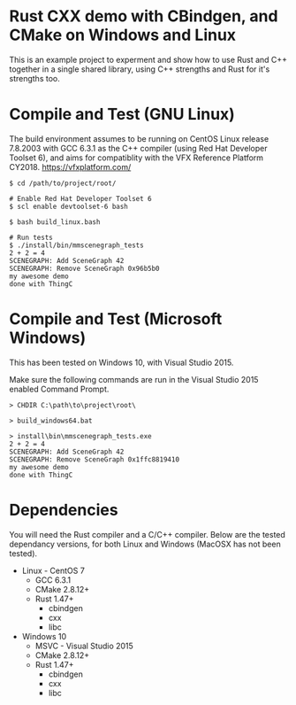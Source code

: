 # Rust CXX demo with CBindgen, and CMake on Windows and Linux

This is an example project to experment and show how to use Rust and
C++ together in a single shared library, using C++ strengths and Rust
for it's strengths too. 

# Compile and Test (GNU Linux)

The build environment assumes to be running on CentOS Linux release
7.8.2003 with GCC 6.3.1 as the C++ compiler (using Red Hat Developer
Toolset 6), and aims for compatiblity with the VFX Reference Platform
CY2018. https://vfxplatform.com/

``` shell
$ cd /path/to/project/root/

# Enable Red Hat Developer Toolset 6
$ scl enable devtoolset-6 bash

$ bash build_linux.bash

# Run tests
$ ./install/bin/mmscenegraph_tests
2 + 2 = 4
SCENEGRAPH: Add SceneGraph 42
SCENEGRAPH: Remove SceneGraph 0x96b5b0
my awesome demo
done with ThingC
```

# Compile and Test (Microsoft Windows)

This has been tested on Windows 10, with Visual Studio 2015.

Make sure the following commands are run in the Visual Studio 2015 enabled Command Prompt.
``` shell
> CHDIR C:\path\to\project\root\

> build_windows64.bat

> install\bin\mmscenegraph_tests.exe
2 + 2 = 4
SCENEGRAPH: Add SceneGraph 42
SCENEGRAPH: Remove SceneGraph 0x1ffc8819410
my awesome demo
done with ThingC
```

# Dependencies

You will need the Rust compiler and a C/C++ compiler.  Below are the
tested dependancy versions, for both Linux and Windows (MacOSX has not
been tested).

- Linux - CentOS 7
  - GCC 6.3.1
  - CMake 2.8.12+
  - Rust 1.47+
    - cbindgen
    - cxx
    - libc
- Windows 10
  - MSVC - Visual Studio 2015
  - CMake 2.8.12+
  - Rust 1.47+
    - cbindgen
    - cxx
    - libc

